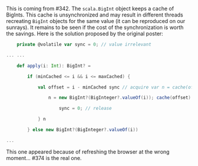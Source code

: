 This is coming from #342. The `scala.BigInt` object keeps a cache of BigInts. This cache is unsynchronized and may result in different threads recreating `BigInt` objects for the same value (it can be reproduced on our sunrays). It remains to be seen if the cost of the synchronization is worth the savings. Here is the solution proposed by the original poster:

```scala
    private @volatile var sync = 0; // value irrelevant

... ...

    def apply(i: Int): BigInt? =

        if (minCached <= i && i <= maxCached) {

            val offset = i - minCached sync // acquire var n = cache(offset) if (n eq null) {

                n = new BigInt?(BigInteger?.valueOf(i)); cache(offset) = n;

                    sync = 0; // release

            } n

        } else new BigInt?(BigInteger?.valueOf(i))

... 
```
This one appeared because of refreshing the browser at the wrong moment... #374 is the real one.
